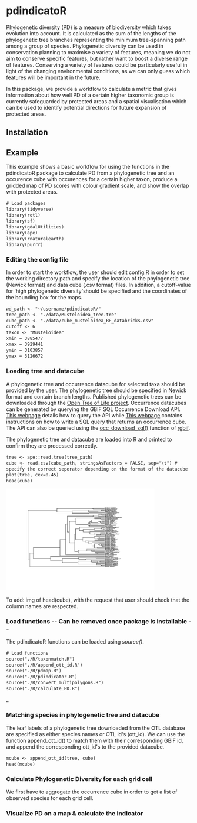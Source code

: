# pdindicatoR


Phylogenetic diversity (PD) is a measure of biodiversity which takes evolution into account. It is calculated as the sum of the lengths of the phylogenetic tree branches representing the minimum tree-spanning path among a group of species.
Phylogenetic diversity can be used in conservation planning to maximise a variety of features, meaning we do not aim to conserve specific features, but rather want to boost a diverse range of features. Conserving a variety of features could be particularly useful in light of the changing environmental conditions, as we can only guess which features will be important in the future.

In this package, we provide a workflow to calculate a metric that gives information about how well PD of a certain higher taxonomic group is currently safeguarded by protected areas and a spatial visualisation which can be used to identify potential directions for future expansion of protected areas.

## Installation

## Example

This example shows a basic workflow for using the functions in the pdindicatoR package to calculate PD from a phylogenetic tree and an occurence cube with occurences for a certain higher taxon, produce a gridded map of PD scores with colour gradient scale, and show the overlap with protected areas. 

```{r}
# Load packages
library(tidyverse)
library(rotl)
library(sf)
library(gdalUtilities)
library(ape)
library(rnaturalearth)
library(purrr)
```

### Editing the config file

In order to start the workflow, the user should edit config.R in order to set the working directory path and specify the location of the phylogenetic tree (Newick format) and data cube (.csv format) files. In addition, a cutoff-value for 'high phylogenetic diversity'should be specified and the coordinates of the bounding box for the maps.

```{r}
wd_path <- "~/username/pdindicatoR/"
tree_path <- "./data/Musteloidea_tree.tre"
cube_path <- "./data/cube_musteloidea_BE_databricks.csv"
cutoff <- 6
taxon <- "Musteloidea"
xmin = 3885477
xmax = 3929441
ymin = 3103857
ymax = 3126672
```
### Loading tree and datacube

A phylogenetic tree and occurrence datacube for selected taxa should be provided by the user. The phylogenetic tree should be specified in Newick format and contain branch lengths. Published phylogenetic trees can be downloaded through the <a href="https://tree.opentreeoflife.org/"> Open Tree of Life project</a>. Occurrence datacubes can be generated by querying the GBIF SQL Occurrence Download API. <a href="https://techdocs.gbif.org/en/data-use/api-sql-downloads">This webpage</a> details how to query the API while <a href="https://techdocs.gbif.org/en/data-use/data-cubes">This webpage</a> contains instructions on how to write a SQL query that returns an occurrence cube. The API can also be queried using the <a href="https://docs.ropensci.org/rgbif/reference/occ_download_sql.html">occ_download_sql()</a> function of <a href="https://docs.ropensci.org/rgbif/index.html">rgbif</a>.

The phylogenetic tree and datacube are loaded into R and printed to confirm they are processed correctly.

```{r}
tree <- ape::read.tree(tree_path)
cube <- read.csv(cube_path, stringsAsFactors = FALSE, sep="\t") # specify the correct seperator depending on the format of the datacube
plot(tree, cex=0.45)
head(cube)
```
<img src="./output/Rplot.pdf" alt="Phylogenetic tree of Musteloidea" width="80%" />

To add: img of head(cube), with the request that user should check that the column names are respected.

### Load functions -- Can be removed once package is installable -- 

The pdindicatoR functions can be loaded using *source()*.
```{r}
# Load functions
source("./R/taxonmatch.R")
source("./R/append_ott_id.R")
source("./R/pdmap.R")
source("./R/pdindicator.R")
source("./R/convert_multipolygons.R")
source("./R/calculate_PD.R")
```
_
### Matching species in phylogenetic tree and datacube

The leaf labels of a phylogenetic tree downloaded from the OTL database are specified as either species names or OTL id's (ott_id). We can use the function  append_ott_id() to match them with their corresponding GBIF id, and append the corresponding ott_id's to the provided datacube.

```{r}
mcube <- append_ott_id(tree, cube)
head(mcube)
```

### Calculate Phylogenetic Diversity for each grid cell

We first have to aggregate the occurrence cube in order to get a list of observed species for each grid cell. 



### Visualize PD on a map & calculate the indicator 


